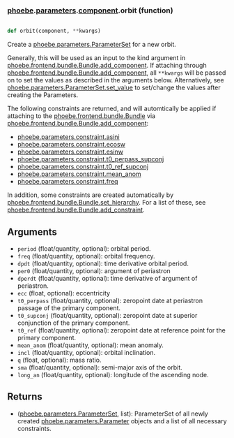 ### [phoebe](phoebe.md).[parameters](phoebe.parameters.md).[component](phoebe.parameters.component.md).orbit (function)


```py

def orbit(component, **kwargs)

```



Create a [phoebe.parameters.ParameterSet](phoebe.parameters.ParameterSet.md) for a new orbit.

Generally, this will be used as an input to the kind argument in
[phoebe.frontend.bundle.Bundle.add_component](phoebe.frontend.bundle.Bundle.add_component.md).  If attaching through
[phoebe.frontend.bundle.Bundle.add_component](phoebe.frontend.bundle.Bundle.add_component.md), all `**kwargs` will be
passed on to set the values as described in the arguments below.  Alternatively,
see [phoebe.parameters.ParameterSet.set_value](phoebe.parameters.ParameterSet.set_value.md) to set/change the values
after creating the Parameters.

The following constraints are returned, and will automtically be applied
if attaching to the [phoebe.frontend.bundle.Bundle](phoebe.frontend.bundle.Bundle.md) via
[phoebe.frontend.bundle.Bundle.add_component](phoebe.frontend.bundle.Bundle.add_component.md):
* [phoebe.parameters.constraint.asini](phoebe.parameters.constraint.asini.md)
* [phoebe.parameters.constraint.ecosw](phoebe.parameters.constraint.ecosw.md)
* [phoebe.parameters.constraint.esinw](phoebe.parameters.constraint.esinw.md)
* [phoebe.parameters.constraint.t0_perpass_supconj](phoebe.parameters.constraint.t0_perpass_supconj.md)
* [phoebe.parameters.constraint.t0_ref_supconj](phoebe.parameters.constraint.t0_ref_supconj.md)
* [phoebe.parameters.constraint.mean_anom](phoebe.parameters.constraint.mean_anom.md)
* [phoebe.parameters.constraint.freq](phoebe.parameters.constraint.freq.md)

In addition, some constraints are created automatically by [phoebe.frontend.bundle.Bundle.set_hierarchy](phoebe.frontend.bundle.Bundle.set_hierarchy.md).
For a list of these, see [phoebe.frontend.bundle.Bundle.add_constraint](phoebe.frontend.bundle.Bundle.add_constraint.md).

Arguments
----------
* `period` (float/quantity, optional): orbital period.
* `freq` (float/quantity, optional): orbital frequency.
* `dpdt` (float/quantity, optional): time derivative orbital period.
* `per0` (float/quantity, optional): argument of periastron
* `dperdt` (float/quantity, optional): time derivative of argument of periastron.
* `ecc` (float, optional): eccentricity
* `t0_perpass` (float/quantity, optional): zeropoint date at periastron passage of the
    primary component.
* `t0_supconj` (float/quantity, optional): zeropoint date at superior conjunction of
    the primary component.
* `t0_ref` (float/quantity, optional): zeropoint date at reference point for the
    primary component.
* `mean_anom` (float/quantity, optional): mean anomaly.
* `incl` (float/quantity, optional): orbital inclination.
* `q` (float, optional): mass ratio.
* `sma` (float/quantity, optional): semi-major axis of the orbit.
* `long_an` (float/quantity, optional): longitude of the ascending node.

Returns
--------
* ([phoebe.parameters.ParameterSet](phoebe.parameters.ParameterSet.md), list): ParameterSet of all newly created
    [phoebe.parameters.Parameter](phoebe.parameters.Parameter.md) objects and a list of all necessary
    constraints.

